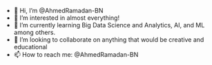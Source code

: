 - 👋 Hi, I’m @AhmedRamadan-BN
- 👀 I’m interested in almost everything!
- 🌱 I’m currently learning Big Data Science and Analytics, AI, and ML among others.
- 💞️ I’m looking to collaborate on anything that would be creative and educational
- 📫 How to reach me: @AhmedRamadan-BN

<!---
AhmedRamadan-BN/AhmedRamadan-BN is a ✨ special ✨ repository because its `README.md` (this file) appears on your GitHub profile.
You can click the Preview link to take a look at your changes.
--->

